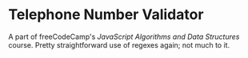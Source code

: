 # Telephone Number Validator

A part of freeCodeCamp's *JavaScript Algorithms and Data Structures* course. Pretty straightforward use of regexes again; not much to it.